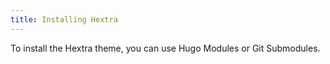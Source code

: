 ```yaml
---
title: Installing Hextra
---
```


To install the Hextra theme, you can use Hugo Modules or Git Submodules.
